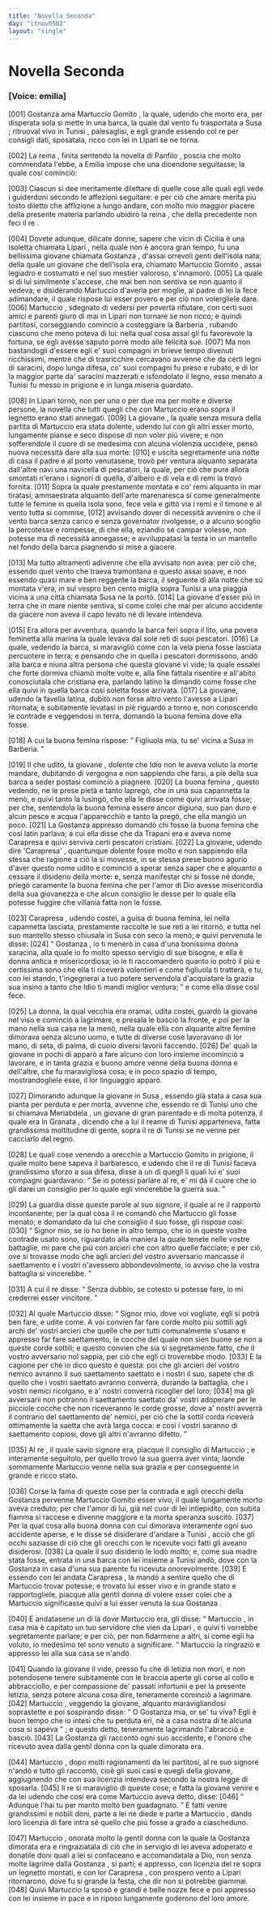 ```yaml
---
title: "Novella Seconda"
day: "itnov0502"
layout: "single"
---
```

<div id="nov0502" type="novella" who="emilia">
 <h1>
  Novella Seconda
 </h1>
 <argument>
  <p>
   <h3>
    [Voice: emilia]
   </h3>
  </p>
  <p>
   <a name="p05020001">
    [001]
   </a>
   <name persref="gostanza" type="person">
    Gostanza
   </name>
   ama
   <name persref="martuccio" type="person">
    Martuccio Gomito
   </name>
   , la quale, udendo che morto era, per disperata sola si mette in una barca, la quale dal vento fu trasportata a
   <name placeref="susa" type="place">
    Susa
   </name>
   ; ritruoval vivo in
   <name placeref="tunisi" type="place">
    Tunisi
   </name>
   , palesaglisi, e egli grande essendo col re per consigli dati, sposatala, ricco con lei in
   <name placeref="lipari" type="place">
    Lipari
   </name>
   se ne torna.
  </p>
 </argument>
 <div3 type="commentary" who="author">
  <p>
   <a name="p05020002">
    [002]
   </a>
   La
   <name persref="fiammetta" type="person">
    reina
   </name>
   , finita sentendo la novella di
   <name persref="panfilo" type="person">
    Panfilo
   </name>
   , poscia che molto commendata l'ebbe, a
   <name persref="emilia" type="person">
    Emilia
   </name>
   impose che una dicendone seguitasse; la quale cos&iacute; cominci&ograve;:
  </p>
 </div3>
 <div3 type="commentary" who="emilia">
  <p>
   <a name="p05020003">
    [003]
   </a>
   Ciascun si dee meritamente dilettare di quelle cose alle quali egli vede i guiderdoni secondo le affezioni seguitare: e per ci&ograve; che amare merita pi&uacute; tosto diletto che afflizione a lungo andare, con molto mio maggior piacere della presente materia parlando ubidir&ograve; la
   <name persref="fiammetta" type="person">
    reina
   </name>
   , che della precedente non feci il
   <name persref="filostrato" type="person">
    re
   </name>
   .
  </p>
 </div3>
 <p>
  <a name="p05020004">
   [004]
  </a>
  Dovete adunque, dilicate donne, sapere che vicin di
  <name placeref="sicilia" type="place">
   Cicilia
  </name>
  &egrave; una isoletta chiamata
  <name placeref="lipari" type="place">
   Lipari
  </name>
  , nella quale non &egrave; ancora gran tempo, fu una bellissima giovane chiamata
  <name persref="gostanza" type="person">
   Gostanza
  </name>
  , d'assai orrevoli genti dell'isola nata; della quale un giovane che dell'isola era, chiamato
  <name persref="martuccio" type="person">
   Martuccio Gomito
  </name>
  , assai legiadro e costumato e nel suo mestier valoroso, s'innamor&ograve;.
  <a name="p05020005">
   [005]
  </a>
  La quale s&iacute; di lui similmente s'accese, che mai ben non sentiva se non quanto il vedeva; e disiderando
  <name persref="martuccio" type="person">
   Martuccio
  </name>
  d'averla per moglie, al padre di lei la fece adimandare, il quale rispose lui esser povero e per ci&ograve; non volergliele dare.
  <a name="p05020006">
   [006]
  </a>
  <name persref="martuccio" type="person">
   Martuccio
  </name>
  , sdegnato di vedersi per povert&agrave; rifiutare, con certi suoi amici e parenti giur&ograve; di mai in
  <name placeref="lipari" type="place">
   Lipari
  </name>
  non tornare se non ricco; e quindi partitosi, corseggiando cominci&ograve; a costeggiare la
  <name placeref="barberia" type="place">
   Barberia
  </name>
  , rubando ciascuno che meno poteva di lui: nella qual cosa assai gli fu favorevole la fortuna, se egli avesse saputo porre modo alle felicit&agrave; sue.
  <a name="p05020007">
   [007]
  </a>
  Ma non bastandogli d'essere egli e' suoi compagni in brieve tempo divenuti ricchissimi, mentre che di trasricchire cercavano avvenne che da certi legni di saracini, dopo lunga difesa, co' suoi compagni fu preso e rubato, e di lor la maggior parte da' saracini mazzerati e isfondolato il legno, esso menato a
  <name placeref="tunisi" type="place">
   Tunisi
  </name>
  fu messo in prigione e in lunga miseria guardato.
 </p>
 <p>
  <a name="p05020008">
   [008]
  </a>
  In
  <name placeref="lipari" type="place">
   Lipari
  </name>
  torn&ograve;, non per uno o per due ma per molte e diverse persone, la novella che tutti quegli che con
  <name persref="martuccio" type="person">
   Martuccio
  </name>
  erano sopra il legnetto erano stati annegati.
  <a name="p05020009">
   [009]
  </a>
  La
  <name persref="gostanza" type="person">
   giovane
  </name>
  , la quale senza misura della partita di
  <name persref="martuccio" type="person">
   Martuccio
  </name>
  era stata dolente, udendo lui con gli altri esser morto, lungamente pianse e seco dispose di non voler pi&uacute; vivere; e non sofferendole il cuore di se medesima con alcuna violenzia uccidere, pens&ograve; nuova necessit&agrave; dare alla sua morte:
  <a name="p05020010">
   [010]
  </a>
  e uscita segretamente una notte di casa il padre e al porto venutasene, trov&ograve; per ventura alquanto separata dall'altre navi una navicella di pescatori, la quale, per ci&ograve; che pure allora smontati n'erano i signori di quella, d'albero e di vela e di remi la trov&ograve; fornita.
  <a name="p05020011">
   [011]
  </a>
  Sopra la quale prestamente montata e co' remi alquanto in mar tiratasi, ammaestrata alquanto dell'arte marenaresca s&iacute; come generalmente tutte le femine in quella isola sono, fece vela e gitt&ograve; via i remi e il timone e al vento tutta si commise,
  <a name="p05020012">
   [012]
  </a>
  avvisando dover di necessit&agrave; avvenire o che il vento barca senza carico e senza governator rivolgesse, o a alcuno scoglio la percotesse e rompesse, di che ella, eziandio se campar volesse, non potesse ma di necessit&agrave; annegasse; e avviluppatasi la testa in un mantello nel fondo della barca piagnendo si mise a giacere.
 </p>
 <p>
  <a name="p05020013">
   [013]
  </a>
  Ma tutto altramenti adivenne che ella avvisato non avea: per ci&ograve; che, essendo quel vento che traeva tramontana e questo assai soave, e non essendo quasi mare e ben reggente la barca, il seguente d&iacute; alla notte che s&uacute; montata v'era, in sul vespro ben cento miglia sopra
  <name placeref="tunisi" type="place">
   Tunisi
  </name>
  a una piaggia vicina a una citt&agrave; chiamata
  <name placeref="susa" type="place">
   Susa
  </name>
  ne la port&ograve;.
  <a name="p05020014">
   [014]
  </a>
  La
  <name persref="gostanza" type="person">
   giovane
  </name>
  d'esser pi&uacute; in terra che in mare niente sentiva, s&iacute; come colei che mai per alcuno accidente da giacere non aveva il capo levato n&eacute; di levare intendeva.
 </p>
 <p>
  <a name="p05020015">
   [015]
  </a>
  Era allora per avventura, quando la barca fer&iacute; sopra il lito, una povera
  <name persref="carapresa" type="person">
   feminetta
  </name>
  alla marina la quale levava dal sole reti di suoi pescatori.
  <a name="p05020016">
   [016]
  </a>
  La quale, vedendo la barca, si maravigli&ograve; come con la vela piena fosse lasciata percuotere in terra; e pensando che in quella i pescatori dormissono, and&ograve; alla barca e niuna altra persona che questa
  <name persref="gostanza" type="person">
   giovane
  </name>
  vi vide; la quale essalei che forte dormiva chiam&ograve; molte volte e, alla fine fattala risentire e all'abito conosciutala che cristiana era, parlando latino la dimand&ograve; come fosse che ella quivi in quella barca cos&iacute; soletta fosse arrivata.
  <a name="p05020017">
   [017]
  </a>
  La giovane, udendo la favella latina, dubit&ograve; non forse altro vento l'avesse a
  <name placeref="lipari" type="place">
   Lipari
  </name>
  ritornata; e subitamente levatasi in pi&egrave; riguard&ograve; a torno e, non conoscendo le contrade e veggendosi in terra, domand&ograve; la buona femina dove ella fosse.
 </p>
 <p>
  <a name="p05020018">
   [018]
  </a>
  A cui la buona
  <name persref="carapresa" type="person">
   femina
  </name>
  rispose:
  <q direct="unspecified" who="carapresa">
   Figliuola mia, tu se' vicina a
   <name placeref="susa" type="place">
    Susa
   </name>
   in Barberia.
  </q>
 </p>
 <p>
  <a name="p05020019">
   [019]
  </a>
  Il che udito, la
  <name persref="gostanza" type="person">
   giovane
  </name>
  , dolente che Idio non le aveva voluto la morte mandare, dubitando di vergogna e non sappiendo che farsi, a pi&egrave; della sua barca a seder postasi cominci&ograve; a piagnere.
  <a name="p05020020">
   [020]
  </a>
  La buona
  <name persref="carapresa" type="person">
   femina
  </name>
  , questo vedendo, ne le prese piet&agrave; e tanto lapreg&ograve;, che in una sua capannetta la men&ograve;, e quivi tanto la lusing&ograve;, che ella le disse come quivi arrivata fosse; per che, sentendola la buona femina essere ancor digiuna, suo pan duro e alcun pesce e acqua l'apparecchi&ograve; e tanto la preg&ograve;, che ella mangi&ograve; un poco.
  <a name="p05020021">
   [021]
  </a>
  La
  <name persref="gostanza" type="person">
   Gostanza
  </name>
  appresso domand&ograve; chi fosse la buona femina che cos&iacute; latin parlava; a cui ella disse che da
  <name placeref="trapani" type="place">
   Trapani
  </name>
  era e aveva nome
  <name persref="carapresa" type="person">
   Carapresa
  </name>
  e quivi serviva certi pescatori cristiani.
  <a name="p05020022">
   [022]
  </a>
  La giovane, udendo dire
  <name persref="carapresa" type="person">
   'Carapresa'
  </name>
  , quantunque dolente fosse molto e non sappiendo ella stessa che ragione a ci&ograve; la si movesse, in se stessa prese buono agurio d'aver questo nome udito e cominci&ograve; a sperar senza saper che e alquanto a cessare il disiderio della morte: e, senza manifestar chi si fosse n&eacute; donde, prieg&ograve; caramente la buona femina che per l'amor di Dio avesse misericordia della sua giovanezza e che alcun consiglio le desse per lo quale ella potesse fuggire che villania fatta non le fosse.
 </p>
 <p>
  <a name="p05020023">
   [023]
  </a>
  <name persref="carapresa" type="person">
   Carapresa
  </name>
  , udendo costei, a guisa di buona femina, lei nella capannetta lasciata, prestamente raccolte le sue reti a lei ritorn&ograve;, e tutta nel suo mantello stesso chiusala in
  <name placeref="susa" type="place">
   Susa
  </name>
  con seco la men&ograve;; e quivi pervenuta le disse:
  <a name="p05020024">
   [024]
  </a>
  <q direct="unspecified">
   <name persref="gostanza" type="person">
    Gostanza
   </name>
   , io ti mener&ograve; in casa d'una bonissima donna saracina, alla quale io fo molto spesso servigio di sue bisogne, e ella &egrave; donna antica e misericordiosa; io le ti raccomander&ograve; quanto io potr&ograve; il pi&uacute; e certissima sono che ella ti ricever&agrave; volentieri e come figliuola ti tratter&agrave;, e tu, con lei stando, t'ingegnerai a tuo potere servendola d'acquistare la grazia sua insino a tanto che Idio ti mandi miglior ventura;
  </q>
  e come ella disse cos&iacute; fece.
 </p>
 <p>
  <a name="p05020025">
   [025]
  </a>
  La donna, la qual vecchia era oramai, udita costei, guard&ograve; la giovane nel viso e cominci&ograve; a lagrimare, e presala le basci&ograve; la fronte, e poi per la mano nella sua casa ne la men&ograve;, nella quale ella con alquante altre femine dimorava senza alcuno uomo, e tutte di diverse cose lavoravano di lor mano, di seta, di palma, di cuoio diversi lavorii faccendo.
  <a name="p05020026">
   [026]
  </a>
  De' quali la giovane in pochi d&iacute; appar&ograve; a fare alcuno con loro insieme incominci&ograve; a lavorare, e in tanta grazia e buono amore venne della buona donna e dell'altre, che fu maravigliosa cosa; e in poco spazio di tempo, mostrandogliele esse, il lor linguaggio appar&ograve;.
 </p>
 <p>
  <a name="p05020027">
   [027]
  </a>
  Dimorando adunque la giovane in
  <name placeref="susa" type="place">
   Susa
  </name>
  , essendo gi&agrave; stata a casa sua pianta per perduta e per morta, avvenne che, essendo re di
  <name placeref="tunisi" type="place">
   Tunisi
  </name>
  uno che si chiamava
  <name persref="meriabdela" type="person">
   Meriabdela
  </name>
  , un giovane di gran parentado e di molta potenza, il quale era in
  <name persref="granada" type="person">
   Granata
  </name>
  , dicendo che a lui il reame di
  <name placeref="tunisi" type="place">
   Tunisi
  </name>
  apparteneva, fatta grandissima moltitudine di gente, sopra il re di
  <name placeref="tunisi" type="place">
   Tunisi
  </name>
  se ne venne per cacciarlo del regno.
 </p>
 <p>
  <a name="p05020028">
   [028]
  </a>
  Le quali cose venendo a orecchie a
  <name persref="martuccio" type="person">
   Martuccio Gomito
  </name>
  in prigione, il quale molto bene sapeva il barbaresco, e udendo che il
  <name persref="meriabdela" type="person">
   re
  </name>
  di
  <name placeref="tunisi" type="place">
   Tunisi
  </name>
  faceva grandissimo sforzo a sua difesa, disse a un di quegli li quali lui e' suoi compagni guardavano:
  <q direct="unspecified" who="martuccio">
   Se io potessi parlare al re, e' mi d&agrave; il cuore che io gli darei un consiglio per lo quale egli vincerebbe la guerra sua.
  </q>
 </p>
 <p>
  <a name="p05020029">
   [029]
  </a>
  La guardia disse queste parole al suo signore, il quale al re il rapport&ograve; incontanente; per la qual cosa il re comand&ograve; che
  <name persref="martuccio" type="person">
   Martuccio
  </name>
  gli fosse menato; e domandato da lui che consiglio il suo fosse, gli rispose cos&iacute;:
  <a name="p05020030">
   [030]
  </a>
  <q direct="unspecified" who="martuccio">
   Signor mio, se io ho bene in altro tempo, che io in queste vostre contrade usato sono, riguardato alla maniera la quale tenete nelle vostre battaglie, mi pare che pi&uacute; con arcieri che con altro quelle facciate; e per ci&ograve;, ove si trovasse modo che agli arcieri del vostro avversario mancasse il saettamento e i vostri n'avessero abbondevolmente, io avviso che la vostra battaglia si vincerebbe.
  </q>
 </p>
 <p>
  <a name="p05020031">
   [031]
  </a>
  A cui il
  <name persref="meriabdela" type="person">
   re
  </name>
  disse:
  <q direct="unspecified" who="meriabdela">
   Senza dubbio, se cotesto si potesse fare, io mi crederrei esser vincitore.
  </q>
 </p>
 <p>
  <a name="p05020032">
   [032]
  </a>
  Al quale
  <name persref="martuccio" type="person">
   Martuccio
  </name>
  disse:
  <q direct="unspecified" who="martuccio">
   Signor mio, dove voi vogliate, egli si potr&agrave; ben fare, e udite come. A voi convien far fare corde molto pi&uacute; sottili agli archi de' vostri arcieri che quelle che per tutti comunalmente s'usano e appresso far fare saettamento, le cocche del quale non sien buone se non a queste corde sottili; e questo convien che sia s&iacute; segretamente fatto, che il vostro avversario nol sappia, per ci&ograve; che egli ci troverebbe modo.
   <a name="p05020033">
    [033]
   </a>
   E la cagione per che io dico questo &egrave; questa: poi che gli arcieri del vostro nemico avranno il suo saettamento saettato e i nostri il suo, sapete che di quello che i vostri saettato avranno converr&agrave;, durando la battaglia, che i vostri nemici ricolgano, e a' nostri converr&agrave; ricoglier del loro;
   <a name="p05020034">
    [034]
   </a>
   ma gli avversarii non potranno il saettamento saettato da' vostri adoperare per le picciole cocche che non riceveranno le corde grosse, dove a' nostri avverr&agrave; il contrario del saettamento de' nemici, per ci&ograve; che la sottil corda ricever&agrave; ottimamente la saetta che avr&agrave; larga cocca: e cos&iacute; i vostri saranno di saettamento copiosi, dove gli altri n'avranno difetto.
  </q>
 </p>
 <p>
  <a name="p05020035">
   [035]
  </a>
  Al
  <name persref="meriabdela" type="person">
   re
  </name>
  , il quale savio signore era, piacque il consiglio di
  <name persref="martuccio" type="person">
   Martuccio
  </name>
  ; e interamente seguitolo, per quello trov&ograve; la sua guerra aver vinta; laonde sommamente
  <name persref="martuccio" type="person">
   Martuccio
  </name>
  venne nella sua grazia e per conseguente in grande e ricco stato.
 </p>
 <p>
  <a name="p05020036">
   [036]
  </a>
  Corse la fama di queste cose per la contrada e agli orecchi della
  <name persref="gostanza" type="person">
   Gostanza
  </name>
  pervenne
  <name persref="martuccio" type="person">
   Martuccio Gomito
  </name>
  esser vivo, il quale lungamente morto aveva creduto; per che l'amor di lui, gi&agrave; nel cuor di lei intiepidito, con subita fiamma si raccese e divenne maggiore e la morta speranza suscit&ograve;.
  <a name="p05020037">
   [037]
  </a>
  Per la qual cosa alla buona donna con cui dimorava interamente ogni suo accidente aperse, e le disse s&eacute; disiderare d'andare a
  <name placeref="tunisi" type="place">
   Tunisi
  </name>
  , acci&ograve; che gli occhi saziasse di ci&ograve; che gli orecchi con le ricevute voci fatti gli aveano disiderosi.
  <a name="p05020038">
   [038]
  </a>
  La quale il suo disiderio le lod&ograve; molto; e, come sua madre stata fosse, entrata in una barca con lei insieme a
  <name placeref="tunisi" type="place">
   Tunisi
  </name>
  and&ograve;, dove con la
  <name persref="gostanza" type="person">
   Gostanza
  </name>
  in casa d'una sua parente fu ricevuta onorevolmente.
  <a name="p05020039">
   [039]
  </a>
  E essendo con lei andata
  <name persref="carapresa" type="person">
   Carapresa
  </name>
  , la mand&ograve; a sentire quello che di
  <name persref="martuccio" type="person">
   Martuccio
  </name>
  trovar potesse; e trovato lui esser vivo e in grande stato e rapportogliele, piacque alla gentil donna di volere esser colei che a
  <name persref="martuccio" type="person">
   Martuccio
  </name>
  significasse quivi a lui esser venuta la sua
  <name persref="gostanza" type="person">
   Gostanza
  </name>
  .
 </p>
 <p>
  <a name="p05020040">
   [040]
  </a>
  E andatasene un d&iacute; l&agrave; dove
  <name persref="martuccio" type="person">
   Martuccio
  </name>
  era, gli disse:
  <q direct="unspecified" who="carapresa">
   <name persref="martuccio" type="person">
    Martuccio
   </name>
   , in casa mia &egrave; capitato un tuo servidore che vien da
   <name placeref="lipari" type="place">
    Lipari
   </name>
   , e quivi ti vorrebbe segretamente parlare; e per ci&ograve;, per non fidarmene a altri, s&iacute; come egli ha voluto, io medesimo tel sono venuto a significare.
  </q>
  <name persref="martuccio" type="person">
   Martuccio
  </name>
  la ringrazi&ograve; e appresso lei alla sua casa se n'and&ograve;.
 </p>
 <p>
  <a name="p05020041">
   [041]
  </a>
  Quando la giovane il vide, presso fu che di letizia non mor&iacute;, e non potendosene tenere subitamente con le braccia aperte gli corse al collo e abbracciollo, e per compassione de' passati infortunii e per la presente letizia, senza potere alcuna cosa dire, teneramente cominci&ograve; a lagrimare.
  <a name="p05020042">
   [042]
  </a>
  <name persref="martuccio" type="person">
   Martuccio
  </name>
  , veggendo la giovane, alquanto maravigliandosi soprastette e poi sospirando disse:
  <q direct="unspecified" who="martuccio">
   O
   <name persref="gostanza" type="person">
    Gostanza
   </name>
   mia, or se' tu viva? Egli &egrave; buon tempo che io intesi che tu perduta eri, n&eacute; a casa nostra di te alcuna cosa si sapeva
  </q>
  ; e questo detto, teneramente lagrimando l'abracci&ograve; e basci&ograve;.
  <a name="p05020043">
   [043]
  </a>
  La
  <name persref="gostanza" type="person">
   Gostanza
  </name>
  gli raccont&ograve; ogni suo accidente, e l'onore che ricevuto avea dalla gentil donna con la quale dimorata era.
 </p>
 <p>
  <a name="p05020044">
   [044]
  </a>
  <name persref="martuccio" type="person">
   Martuccio
  </name>
  , dopo molti ragionamenti da lei partitosi, al re suo signore n'and&ograve; e tutto gli raccont&ograve;, cio&egrave; gli suoi casi e quegli della giovane, aggiugnendo che con sua licenzia intendeva secondo la nostra legge di sposarla.
  <a name="p05020045">
   [045]
  </a>
  Il re si maravigli&ograve; di queste cose; e fatta la giovane venire e da lei udendo che cos&iacute; era come
  <name persref="martuccio" type="person">
   Martuccio
  </name>
  aveva detto, disse:
  <a name="p05020046">
   [046]
  </a>
  <q direct="unspecified" who="meriabdela">
   Adunque l'hai tu per marito molto ben guadagnato.
  </q>
  E fatti venire grandissimi e nobili doni, parte a lei ne diede e parte a
  <name persref="martuccio" type="person">
   Martuccio
  </name>
  , dando loro licenzia di fare intra s&eacute; quello che pi&uacute; fosse a grado a ciascheduno.
 </p>
 <p>
  <a name="p05020047">
   [047]
  </a>
  <name persref="martuccio" type="person">
   Martuccio
  </name>
  , onorata molto la gentil
  <name persref="carapresa" type="person">
   donna
  </name>
  con la quale la
  <name persref="gostanza" type="person">
   Gostanza
  </name>
  dimorata era e ringraziatala di ci&ograve; che in servigio di lei aveva adoperato e donatile doni quali a lei si confaceano e accomandatala a Dio, non senza molte lagrime dalla
  <name persref="gostanza" type="person">
   Gostanza
  </name>
  , si part&iacute;; e appresso, con licenzia del re sopra un legnetto montati, e con lor
  <name persref="carapresa" type="person">
   Carapresa
  </name>
  , con prospero vento a
  <name placeref="lipari" type="place">
   Lipari
  </name>
  ritornarono, dove fu s&iacute; grande la festa, che dir non si potrebbe giammai.
  <a name="p05020048">
   [048]
  </a>
  Quivi
  <name persref="martuccio" type="person">
   Martuccio
  </name>
  la spos&ograve; e grandi e belle nozze fece e poi appresso con lei insieme in pace e in riposo lungamente goderono del loro amore.
 </p>
</div>